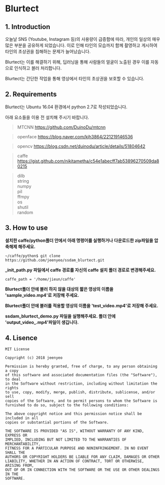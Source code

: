 # Blurtect

## 1. Introduction
  오늘날 SNS (Youtube, Instagram 등)의 사용량이 급증함에 따라, 개인의 일상의 매우 많은 부분을 공유하게 되었습니다. 이로 인해 타인의 모습까지 함께 촬영하고 게시하여 타인의 초상권을 침해하는 문제가 늘어났습니다. 
  
  Blurtect는 이를 해결하기 위해, 딥러닝을 통해 사람들의 얼굴이 노출된 경우 이를 자동으로 인식하고 블러 처리합니다.
  
  Blurtect는 간단한 작업을 통해 영상에서 타인의 초상권을 보호할 수 있습니다.  
## 2. Requirements
  Blurtect는 Ubuntu 16.04 환경에서 python 2.7로 작성되었습니다.
  
  아래 요소들을 이용 전 설치해 주시기 바랍니다.
  >MTCNN https://github.com/DuinoDu/mtcnn
  
  >openface https://blog.naver.com/kjh3864/221219146536

  >opencv https://blog.csdn.net/duinodu/article/details/51804642
  
  >caffe https://gist.github.com/nikitametha/c54e1abecff7ab53896270509da80215

  >dilb   
  >string  
  >numpy  
  >pil  
  >ffmpy  
  >os  
  >shutil  
  >random
## 3. How to use
  **설치한 caffe/python폴더 안에서 아래 명령어를 실행하거나 다운로드한 zip파일을 압축해제 해주세요.**
  ```
  ~/caffe/python$ git clone https://github.com/jeenyeo/ssdam_blurtect.git
  ```
  
  **_init_path.py 파일에서 caffe 경로를 자신의 caffe 설치 폴더 경로로 변경해주세요.**
  ```
  caffe_path = '/home/jieun/caffe'
  ```
  
  **Blurtect폴더 안에 블러 하지 않을 대상의 짧은 영상의 이름을 'sample_video.mp4'로 저장해 주세요.**
  
  **Blurtect폴더 안에 블러를 적용할 영상의 이름을 'test_video.mp4'로 저장해 주세요.**
  
  **ssdam_blurtect_demo.py 파일을 실행해주세요. 폴더 안에 'output_video_.mp4'파일이 생깁니다.**
  
## 4. Lisence
  ```
MIT License

Copyright (c) 2018 jeenyeo

Permission is hereby granted, free of charge, to any person obtaining a copy
of this software and associated documentation files (the "Software"), to deal
in the Software without restriction, including without limitation the rights
to use, copy, modify, merge, publish, distribute, sublicense, and/or sell
copies of the Software, and to permit persons to whom the Software is
furnished to do so, subject to the following conditions:

The above copyright notice and this permission notice shall be included in all
copies or substantial portions of the Software.

THE SOFTWARE IS PROVIDED "AS IS", WITHOUT WARRANTY OF ANY KIND, EXPRESS OR
IMPLIED, INCLUDING BUT NOT LIMITED TO THE WARRANTIES OF MERCHANTABILITY,
FITNESS FOR A PARTICULAR PURPOSE AND NONINFRINGEMENT. IN NO EVENT SHALL THE
AUTHORS OR COPYRIGHT HOLDERS BE LIABLE FOR ANY CLAIM, DAMAGES OR OTHER
LIABILITY, WHETHER IN AN ACTION OF CONTRACT, TORT OR OTHERWISE, ARISING FROM,
OUT OF OR IN CONNECTION WITH THE SOFTWARE OR THE USE OR OTHER DEALINGS IN THE
SOFTWARE.
  ```
